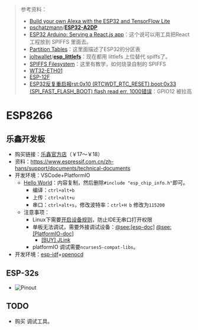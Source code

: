 > 参考资料：
>
> - [Build your own Alexa with the ESP32 and TensorFlow Lite](https://www.youtube.com/watch?v=re-dSV_a0tM)
> - [pschatzmann](https://github.com/pschatzmann)/**[ESP32-A2DP](https://github.com/pschatzmann/ESP32-A2DP)**
> - [ESP32 Arduino: Serving a React.js app](https://techtutorialsx.com/2019/03/24/esp32-arduino-serving-a-react-js-app/)：这个说可以用工具把React工程放到 SPIFFS 里面去。
> - [Partition Tables](https://docs.espressif.com/projects/esp-idf/en/latest/esp32/api-guides/partition-tables.html)：这里面描述了ESP32的分区表
> - [joltwallet](https://github.com/joltwallet)/**[esp_littlefs](https://github.com/joltwallet/esp_littlefs)**：现在都用 littlefs 上位替代 spiffs了。
> - [SPIFFS Filesystem](https://docs.espressif.com/projects/esp-idf/en/latest/esp32/api-reference/storage/spiffs.html)：这里有教学，如何烧录自制的 SPIFFS
> - [WT32-ETH01](https://files.seeedstudio.com/products/102991455/WT32-ETH01_datasheet_V1.1-%20en.pdf)
> - [ESP-12F](https://docs.ai-thinker.com/_media/esp8266/docs/esp-12f_product_specification_en.pdf)
> - [ESP32反复重启报rst:0x10 (RTCWDT_RTC_RESET),boot:0x33 (SPI_FAST_FLASH_BOOT) flash read err, 1000错误](https://blog.csdn.net/toopoo/article/details/98793848)：GPIO12 被拉高

# ESP8266

## 乐鑫开发板

- 购买链接：[乐鑫官方店](https://espressif.taobao.com/category-1511172490.htm?spm=a1z10.5-c.w4010-8715811634.19.3e3e67d8rhEir0&search=y&parentCatId=1341918256&parentCatName=%C4%A3%D7%E9&catName=ESP32-S2+%C4%A3%D7%E9#bd)（￥17～￥18）
- 资料：https://www.espressif.com.cn/zh-hans/support/documents/technical-documents
- 开发环境：VSCode+PlatformIO
  - [Hello World](https://github.com/espressif/esp-idf/blob/a82e6e63d98bb051d4c59cb3d440c537ab9f74b0/examples/get-started/hello_world/main/hello_world_main.c)：内容复制，然后删除`#include "esp_chip_info.h"`即可。
    - 编译：`ctrl+alt+b`
    - 上传：`ctrl+alt+u`
    - 串口：`ctrl+alt+s`，修改波特率：`ctrl+H b` 修改为`115200`
  - 注意事项：
    - Linux下需要[开启设备规则](https://docs.platformio.org/en/latest/core/installation/udev-rules.html#platformio-udev-rules)，防止IDE无串口打开权限
    - 单板无法调试，需要外接调试设备：[@see:[esp-doc]](https://docs.espressif.com/projects/esp-idf/zh_CN/latest/esp32c3/api-guides/jtag-debugging/index.html) [@see:[PlatformIO-doc]](https://docs.platformio.org/en/latest/boards/espressif32/esp32-c3-devkitm-1.html#debugging)
      - [[BUY] JLink](https://m.tb.cn/h.fJcwgSI?tk=lAJh28uzI41)
    - platformIO 调试需要`ncurses5-compat-libs`。
- 开发环境：[esp-idf](https://github.com/espressif/esp-idf)+[openocd](https://openocd.org/)



## ESP-32s

- ![Pinout](https://electropeak.com/learn/wp-content/uploads/2021/08/ESP32Pinout-FullPinout.png)



## TODO

- 购买 调试工具。